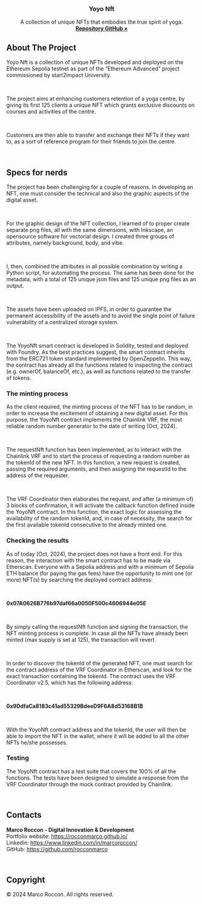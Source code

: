 <br />
<div id="readme-top" align="center">

<h3 align="center">Yoyo Nft</h3>

  <p align="center">
    A collection of unique NFTs that embodies the true spirit of yoga.
    <br />
    <a href="https://github.com/rocconmarco/yoyo-nft"><strong>Repository GitHub »</strong></a>
    <br />
  </p>
</div>

## About The Project

Yoyo Nft is a collection of unique NFTs developed and deployed on the Ethereum Sepolia testnet as part of the “Ethereum Advanced” project commissioned by start2impact University.

<br>

The project aims at enhancing customers retention of a yoga centre, by giving its first 125 clients a unique NFT which grants exclusive discounts on courses and activities of the centre.

<br>

Customers are then able to transfer and exchange their NFTs if they want to, as a sort of reference program for their friends to join the centre.

<br>

## Specs for nerds

The project has been challenging for a couple of reasons. In developing an NFT, one must consider the technical and also the graphic aspects of the digital asset.

<br>

For the graphic design of the NFT collection, I learned of to proper create separate png files, all with the same dimensions, with Inkscape, an opensource software for vectorial design. I created three groups of attributes, namely background, body, and vibe.

<br>

I, then, combined the attributes in all possible combination by writing a Python script, for automating the process. The same has been done for the metadata, with a total of 125 unique json files and 125 unique png files as an output.

<br>

The assets have been uploaded on IPFS, in order to guarantee the permanent accessibility of the assets and to avoid the single point of failure vulnerability of a centralized storage system.

<br>

The YoyoNft smart contract is developed in Solidity, tested and deployed with Foundry. As the best practices suggest, the smart contract inherits from the ERC721 token standard implemented by OpenZeppelin. This way, the contract has already all the functions related to inspecting the contract (e.g. ownerOf, balanceOf, etc.), as well as functions related to the transfer of tokens.

### The minting process

As the client required, the minting process of the NFT has to be random, in order to increase the excitement of obtaining a new digital asset. For this purpose, the YoyoNft contract implements the Chainlink VRF, the most reliable random number generator to the date of writing (Oct, 2024).

<br>

The requestNft function has been implemented, as to interact with the Chainlink VRF and to start the process of requesting a random number as the tokenId of the new NFT. In this function, a new request is created, passing the required arguments, and then assigning the requestId to the address of the requester.

<br>

The VRF Coordinator then elaborates the request, and after (a minimum of) 3 blocks of confirmation, it will activate the callback function defined inside the YoyoNft contract. In this function, the exact logic for assessing the availability of the random tokenId, and, in case of necessity, the search for the first available tokenId consecutive to the already minted one.

### Checking the results

As of today (Oct, 2024), the project does not have a front end. For this reason, the interaction with the smart contract has to be made via Etherscan. Everyone with a Sepolia address and with a minimum of Sepolia ETH balance (for paying the gas fees) have the opportunity to mint one (or more) NFT(s) by searching the deployed contract address:

<br>

<strong>0x07A0626B776b97daf66a0050F500c4606944e05E</strong>

<br>

By simply calling the requestNft function and signing the transaction, the NFT minting process is complete. In case all the NFTs have already been minted (max supply is set at 125), the transaction will revert.

<br>

In order to discover the tokenId of the generated NFT, one must search for the contract address of the VRF Coordinator in Etherscan, and look for the exact transaction containing the tokenId. The contract uses the VRF Coordinator v2.5, which has the following address:

<br>

<strong>0x9DdfaCa8183c41ad55329BdeeD9F6A8d53168B1B</strong>

<br>

With the YoyoNft contract address and the tokenId, the user will then be able to import the NFT in the wallet, where it will be added to all the other NFTs he/she possesses.

### Testing

The YoyoNft contract has a test suite that covers the 100% of all the functions. The tests have been designed to simulate a response from the VRF Coordinator through the mock contract provided by Chainlink.

<br>

## Contacts

<strong>Marco Roccon - Digital Innovation & Development</strong><br>
Portfolio website: https://rocconmarco.github.io/<br>
Linkedin: https://www.linkedin.com/in/marcoroccon/<br>
GitHub: https://github.com/rocconmarco

<br>

## Copyright

© 2024 Marco Roccon. All rights reserved.
